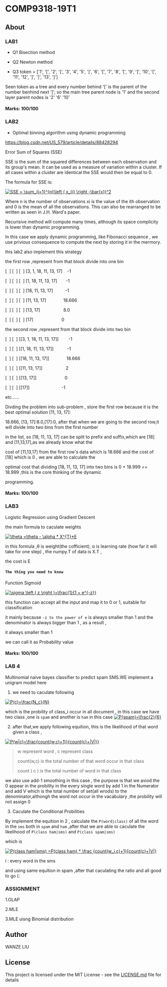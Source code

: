 # COMP9318-19T1
## About

### LAB1

* Q1 Bisection method

* Q2 Newton method

* Q3 token = ['1', '[', '2', '[', '3', '4', '5', ']', '6', '[', '7', '8', '[', '9', ']', '10', '[', '11', '12', ']', ']', '13', ']']

Seen token as a tree and every number behind '[' is the parent of the number benhind next '[', so the main tree parent node is '1' and the second layer parent nodes is '2' '6' '10'
 
#### Marks: 100/100

### LAB2
* Optimal binning algorithm using dynamic programming

https://blog.csdn.net/US_579/article/details/88428294

Error Sum of Squares (SSE)

SSE is the sum of the squared differences between each observation and its group's mean. It can be used as a measure of variation within a cluster. If all cases within a cluster are identical the SSE would then be equal to 0.

The formula for SSE is:

<a href="https://www.codecogs.com/eqnedit.php?latex=SSE&space;=&space;\sum_{i=1}^{n}\left&space;(&space;x_{i}&space;\right&space;-\bar{x})^2" target="_blank"><img src="https://latex.codecogs.com/gif.latex?SSE&space;=&space;\sum_{i=1}^{n}\left&space;(&space;x_{i}&space;\right&space;-\bar{x})^2" title="SSE = \sum_{i=1}^{n}\left ( x_{i} \right -\bar{x})^2" /></a>

Where n is the number of observations xi is the value of the ith observation and 0 is the mean of all the observations. This can also be rearranged to be written as seen in J.H. Ward's paper.

Recurisive method will compute many times, although its space complicity is lower than dynamic programming.

In this case we apply dynamic programming, like Fibonacci sequence , we use privious consequence to compute the next by storing it in the mermory.

this lab2 also implement this strategy 

the first row ,represent from that block divide into one bin

[  ] [  ] [  ] [3, 1, 18, 11, 13, 17]    -1

[  ] [  ] [  ] [1, 18, 11, 13, 17]       -1

[  ] [  ] [  ] [18, 11, 13, 17]          -1

[  ] [  ] [  ] [11, 13, 17]              18.666

[  ] [  ] [  ] [13, 17]                   8.0

[  ] [  ] [  ] [17]                       0

the second row ,represent from that block divide into two bin

[  ] [  ] [[3, 1, 18, 11, 13, 17]]        -1

[  ] [  ] [[1, 18, 11, 13, 17]]           -1

[  ] [  ] [[18, 11, 13, 17]]              18.666

[  ] [  ] [[11, 13, 17]]                   2

[  ] [  ] [[13, 17]]                       0

[  ] [  ] [[17]]                          -1

etc......

Divding the problem into sub-problem , store the first row because it is the best optimal solution [11, 13, 17]:             

18.666, [13, 17]:8.0,[17]:0, after that when we are going to the second row,it will divide into two bins from the first number 

in the list, so [18, 11, 13, 17] can be split to prefix and suffix,which are [18] and [11,13,17],as we already know what the 

cost of [11,13,17] from the first row's data which is 18.666 and the cost of [18] which is 0 , we are able to calculate the 

optimal cost that dividing [18, 11, 13, 17] into two bins is 0 + 18.999 == 18.999 ,this is the core thinking of the dynamic 

programming.

#### Marks: 100/100

### LAB3

Logistic Regression using Gradient Descent

the main formula to caculate weights

<a href="https://www.codecogs.com/eqnedit.php?latex=\theta&space;=\theta&space;-&space;\alpha&space;*&space;X^{T}*E" target="_blank"><img src="https://latex.codecogs.com/gif.latex?\theta&space;=\theta&space;-&space;\alpha&space;*&space;X^{T}*E" title="\theta =\theta - \alpha * X^{T}*E" /></a>

in this formula ,θ is weight(the cofficient), α is learning rate (how far it will take for one step) , the numpy.T of data is X.T ,

the cost is E

#### `The thing you need to know`

Function Sigmoid

<a href="https://www.codecogs.com/eqntheedit.php?latex=\sigma&space;\left&space;(&space;z&space;\right&space;)=\frac{1}{1&space;&plus;&space;e^{-z}}" target="_blank"><img src="https://latex.codecogs.com/gif.latex?\sigma&space;\left&space;(&space;z&space;\right&space;)=\frac{1}{1&space;&plus;&space;e^{-z}}" title="\sigma \left ( z \right )=\frac{1}{1 + e^{-z}}" /></a>

this function can accept all the input and map it to 0 or 1, suitable for classification 

it mainly because `-z to the power of e` is always smaller than 1  and the denominator is always bigger than 1 , as a result ,

it always smaller than 1

we can call it as Probability value

#### Marks: 100/100

### LAB 4
Multinomial naive bayes classifier to predict spam SMS.WE implement a unigram model here

1. we need to caculate following 

<a href="https://www.codecogs.com/eqnedit.php?latex=P(c)=\frac{N_c}{N}" target="_blank"><img src="https://latex.codecogs.com/gif.latex?P(c)=\frac{N_c}{N}" title="P(c)=\frac{N_c}{N}" /></a>

which is the probility of class_i occur in all document , in this case we have two class ,one is `spam` and another is `ham`
in this case 
<a href="https://www.codecogs.com/eqnedit.php?latex=P(spam)=\frac{2}{6}" target="_blank"><img src="https://latex.codecogs.com/gif.latex?P(spam)=\frac{2}{6}" title="P(spam)=\frac{2}{6}" /></a>

2. after that,we apply following equition, this is the likelihood of that word given a class , 

 <a href="https://www.codecogs.com/eqnedit.php?latex=P(w|c)=\frac{count(w,c)&plus;1)}{count(c)&plus;|V|)}" target="_blank"><img src="https://latex.codecogs.com/gif.latex?P(w|c)=\frac{count(w,c)&plus;1)}{count(c)&plus;|V|)}" title="P(w|c)=\frac{count(w,c)+1)}{count(c)+|V|)}" /></a>

> w represent word  , c represent class
> 
> count(w,c) is the total number of that word occur in that class
> 
> count ( c ) is the total number of word in that class

we also use add-1 smoothing in this case , the purpose is that we aviod the 0 appear in the probility in the every single word by add 1 in the Numerator and add V which is the total number of set(all wrods) to the denominator,althongh the word not occur in the vacabulary ,the probility will not assign 0 


3. Caculate the Conditional Probilities 

By implement the equition in 2 , calculate the `P(word|class)` of all the word in the `sms` both in `spam` and `ham` ,after that we are able to caculate the likelihood of `P(class ham|sms)` and `P(class spam|sms)` 

which is 

<a href="https://www.codecogs.com/eqnedit.php?latex=P(class&space;ham|sms)&space;=P(class&space;ham)&space;*&space;\frac&space;{count(w_i,c)&plus;1}{count(c)&plus;|V|}" target="_blank"><img src="https://latex.codecogs.com/gif.latex?P(class&space;ham|sms)&space;=P(class&space;ham)&space;*&space;\frac&space;{count(w_i,c)&plus;1}{count(c)&plus;|V|}" title="P(class ham|sms) =P(class ham) * \frac {count(w_i,c)+1}{count(c)+|V|}" /></a>

i : every word in the sms

and using same equition in spam ,after that caculating the ratio and all good to go (:



### ASSIGNMENT

1.OLAP

2.MLE

3.MLE uisng Binomial distribution





## Author

WANZE LIU

## License

This project is licensed under the MIT License - see the [LICENSE.md](LICENSE.md) file for details

